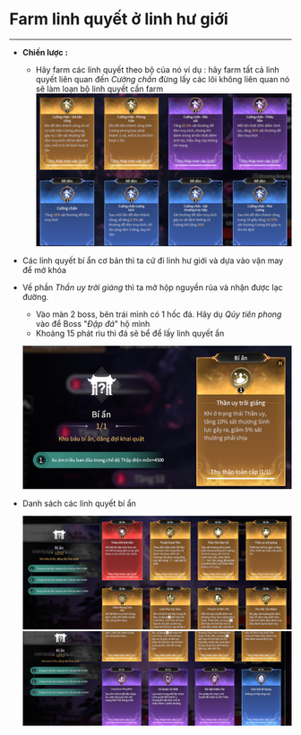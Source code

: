 # Farm linh quyết ở linh hư giới

---

 - **Chiến lược :**
   - Hãy farm các linh quyết theo bộ của nó
   ví dụ : hãy farm tất cả linh quyết liên quan đến *Cường chấn* đừng lấy các lõi không liên quan nó sẽ làm loạn bộ linh quyết cần farm
   ![cuongchan](image-3.png)

- Các linh quyết bí ẩn cơ bản thì ta cứ đi linh hư giới và dựa vào vận may để mở khóa
- Về phần *Thần uy trời giáng* thì ta mở hộp nguyền rủa và nhận được lạc đường.
  - Vào màn 2 boss, bên trái mình có 1 hốc đá. Hãy dụ *Qủy tiên phong* vào để Boss "*Đập đá*" hộ mình 
  - Khoảng 15 phát rìu thì đá sẽ bể để lấy linh quyết ẩn

  ![bian](image-4.png)

- Danh sách các linh quyết bí ẩn

  ![bian1](image-2.png)
  ![bian2](image-5.png)